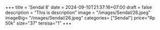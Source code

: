 +++
title = 'Sendal 8'
date = 2024-09-10T21:37:16+07:00
draft = false
description = "This is description"
image = "/images/Sendal/26.jpeg"
imageBig= "/images/Sendal/26.jpeg"
categories= ["Sendal"]
price="Rp 50k"
size="37"
tersisa="1"
+++

